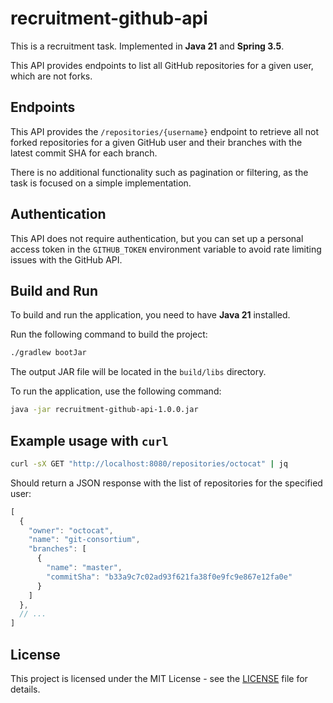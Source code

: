 ﻿# recruitment-github-api

This is a recruitment task. Implemented in **Java 21** and **Spring 3.5**.

This API provides endpoints to list all GitHub repositories for a given user, which are not forks.

## Endpoints

This API provides the `/repositories/{username}` endpoint to retrieve all not forked repositories for a given
GitHub user and their branches with the latest commit SHA for each branch.

There is no additional functionality such as pagination or filtering, as the task is focused on a simple implementation.

## Authentication

This API does not require authentication, but you can set up a personal access token in the `GITHUB_TOKEN` environment
variable to avoid rate limiting issues with the GitHub API.

## Build and Run

To build and run the application, you need to have **Java 21** installed.

Run the following command to build the project:

```bash
./gradlew bootJar
```

The output JAR file will be located in the `build/libs` directory.

To run the application, use the following command:

```bash
java -jar recruitment-github-api-1.0.0.jar
```

## Example usage with `curl`

```bash
curl -sX GET "http://localhost:8080/repositories/octocat" | jq
```

Should return a JSON response with the list of repositories for the specified user:

```js
[
  {
    "owner": "octocat",
    "name": "git-consortium",
    "branches": [
      {
        "name": "master",
        "commitSha": "b33a9c7c02ad93f621fa38f0e9fc9e867e12fa0e"
      }
    ]
  },
  // ...
]
```

## License

This project is licensed under the MIT License - see the [LICENSE](LICENSE) file for details.
